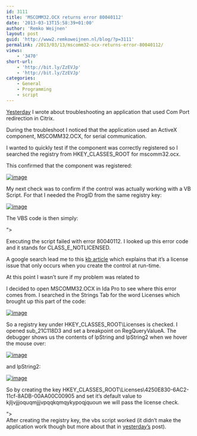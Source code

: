 ```yaml
---
id: 3111
title: 'MSCOMM32.OCX returns error 80040112'
date: '2013-03-13T15:58:39+01:00'
author: 'Remko Weijnen'
layout: post
guid: 'http://www2.remkoweijnen.nl/blog/?p=3111'
permalink: /2013/03/13/mscomm32-ocx-returns-error-80040112/
views:
    - '3470'
short-url:
    - 'http://bit.ly/ZzEVJp'
    - 'http://bit.ly/ZzEVJp'
categories:
    - General
    - Programming
    - script
---
```


[Yesterday](http://192.168.40.25:8081/2013/03/11/the-case-of-the-com-port-redirection/) I wrote about troubleshooting an application that used Com Port redirection in Citrix.

During the troubleshoot I noticed that the application used an ActiveX component, MSCOMM32.OCX, for serial communication.

I wanted to quickly test if the component was correctly registered so I searched the registry from HKEY\_CLASSES\_ROOT for mscomm32.ocx.

This confirmed that the component was registered:

[![image](http://192.168.40.25:8081/wp-content/uploads/2013/03/image_thumb21.png "image")](http://192.168.40.25:8081/wp-content/uploads/2013/03/image21.png)

My next check was to confirm if the control was actually working with a VB Script. For that I needed the ProgID from the same registry key:

[![image](http://192.168.40.25:8081/wp-content/uploads/2013/03/image_thumb22.png "image")](http://192.168.40.25:8081/wp-content/uploads/2013/03/image22.png)

The VBS code is then simply:

 “&gt;

Executing the script failed with error 80040112. I looked up this error code and it stands for CLASS\_E\_NOTLICENSED.

A google search lead me to this [kb article](http://support.microsoft.com/kb/192693) which explains that it’s a license issue that only occurs when you create the control at run-time.

At this point I wasn’t sure if my problem was related to

I decided to open MSCOMM32.OCX in Ida Pro to see where this error comes from. I searched in the Strings Tab for the word Licenses which brought up this part of the code:

[![image](http://192.168.40.25:8081/wp-content/uploads/2013/03/image_thumb23.png "image")](http://192.168.40.25:8081/wp-content/uploads/2013/03/image23.png)

So a registry key under HKEY\_CLASSES\_ROOT\\Licenses is checked. I opened sub\_21C118D3 and set a breakpoint on RegQueryValueA. The debugger shows us the contents of lpString and lpString2 when we hover the mouse over:

[![image](http://192.168.40.25:8081/wp-content/uploads/2013/03/image_thumb24.png "image")](http://192.168.40.25:8081/wp-content/uploads/2013/03/image24.png)

and lpString2:

[![image](http://192.168.40.25:8081/wp-content/uploads/2013/03/image_thumb25.png "image")](http://192.168.40.25:8081/wp-content/uploads/2013/03/image25.png)

So by creating the key HKEY\_CLASSES\_ROOT\\Licenses\\4250E830-6AC2-11cf-8ADB-00AA00C00905 and set it’s default value to kjljvjjjoquqmjjjvpqqkqmqykypoqjquoun we will pass the license check.

“&gt;  
After creating the registry key, the vbs script worked (it didn’t make the application work though but more about that in [yesterday’s](http://192.168.40.25:8081/2013/03/11/the-case-of-the-com-port-redirection/) post).
